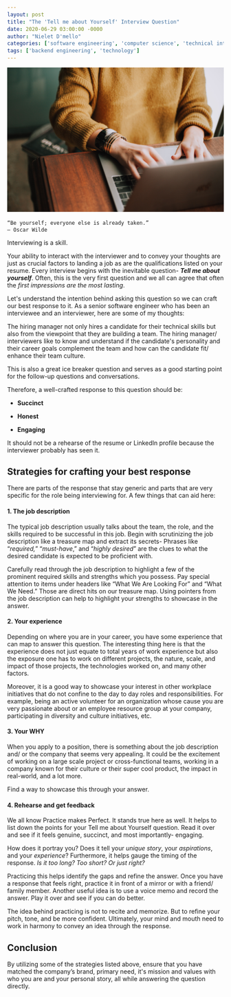 ```yaml
---
layout: post
title: "The 'Tell me about Yourself' Interview Question"
date: 2020-06-29 03:00:00 -0000
author: "Nielet D'mello"
categories: ['software engineering', 'computer science', 'technical interviews']
tags: ['backend engineering', 'technology']
---
```


![Tell me about yourself](/images/tell-me-about-yourself.jpg  "Photo by Christin Hume on Unsplash")

  

    “Be yourself; everyone else is already taken.”
    ― Oscar Wilde

Interviewing is a skill.
 
Your ability to interact with the interviewer and to convey your thoughts are just as crucial factors to landing a job as are the qualifications listed on your resume.
Every interview begins with the inevitable question- ***Tell me about yourself***. Often, this is the very first question and we all can agree that often the *first impressions are the most lasting*.

Let's understand the intention behind asking this question so we can craft our best response to it.
As a senior software engineer who has been an interviewee and an interviewer, here are some of my thoughts:

The hiring manager not only hires a candidate for their technical skills but also from the viewpoint that they are building a team. 
The hiring manager/ interviewers like to know and understand if the candidate's personality and their career goals complement the team and how can the candidate fit/ enhance their team culture.

This is also a great ice breaker question and serves as a good starting point for the follow-up questions and conversations.

Therefore, a well-crafted response to this question should be:

- **Succinct**

- **Honest**

- **Engaging**


It should not be a rehearse of the resume or LinkedIn profile because the interviewer probably has seen it.


## Strategies for crafting your best response

There are parts of the response that stay generic and parts that are very specific for the role being interviewing for. A few things that can aid here:

#### 1. The job description
    
The typical job description usually talks about the team, the role, and the skills required to be successful in this job. Begin with scrutinizing the job description like a treasure map and extract its secrets- Phrases like “*required,*” “*must-have*,” and “*highly desired*” are the clues to what the desired candidate is expected to be proficient with.

Carefully read through the job description to highlight a few of the prominent required skills and strengths which you possess.
Pay special attention to items under headers like “What We Are Looking For” and “What We Need.” Those are direct hits on our treasure map.
Using pointers from the job description can help to highlight your strengths to showcase in the answer.

#### 2. Your experience
    
Depending on where you are in your career, you have some experience that can map to answer this question. The interesting thing here is that the experience does not just equate to total years of work experience but also the exposure one has to work on different projects, the nature, scale, and impact of those projects, the technologies worked on, and many other factors. 

Moreover, it is a good way to showcase your interest in other workplace initiatives that do not confine to the day to day roles and responsibilities. For example, being an active volunteer for an organization whose cause you are very passionate about or an employee resource group at your company, participating in diversity and culture initiatives, etc.

#### 3. Your WHY

When you apply to a position, there is something about the job description and/ or the company that seems very appealing. It could be the excitement of working on a large scale project or cross-functional teams, working in a company known for their culture or their super cool product, the impact in real-world, and a lot more.

Find a way to showcase this through your answer.

#### 4. Rehearse and get feedback

We all know Practice makes Perfect. It stands true here as well.
It helps to list down the points for your Tell me about Yourself question. Read it over and see if it feels genuine, succinct, and most importantly- engaging.

How does it portray you? Does it tell your *unique story*, your *aspirations*, and your *experience*?
Furthermore, it helps gauge the timing of the response. *Is it too long? Too short? Or just right?*

Practicing this helps identify the gaps and refine the answer. Once you have a response that feels right, practice it in front of a mirror or with a friend/ family member.
Another useful idea is to use a voice memo and record the answer. Play it over and see if you can do better.

The idea behind practicing is not to recite and memorize. But to refine your pitch, tone, and be more confident.
Ultimately, your mind and mouth need to work in harmony to convey an idea through the response.


## Conclusion

By utilizing some of the strategies listed above, ensure that you have matched the company’s brand, primary need, it's mission and values with who you are and your personal story, all while answering the question directly.
